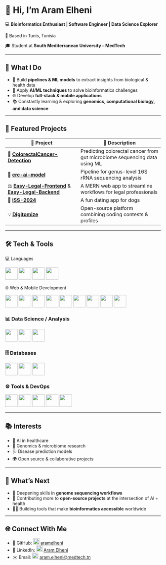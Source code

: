 # 👋 Hi, I’m **Aram Elheni**

💻 **Bioinformatics Enthusiast | Software Engineer | Data Science Explorer**  

📍 Based in Tunis, Tunisia  

🎓 Student at **South Mediterranean University – MedTech**

---

## 🚀 What I Do

* 🧬 Build **pipelines & ML models** to extract insights from biological & health data  
* 🤖 Apply **AI/ML techniques** to solve bioinformatics challenges  
* 🌐 Develop **full-stack & mobile applications**  
* 📚 Constantly learning & exploring **genomics, computational biology, and data science**

---

## 📂 Featured Projects

| 🌟 Project | 🔎 Description |
| --- | --- |
| 🧬 [**ColorectalCancer-Detection**](https://github.com/aramelheni/ColorectalCancer-Detection) | Predicting colorectal cancer from gut microbiome sequencing data using ML |
| 🧪 [**crc-ai-model**](https://github.com/aramelheni/crc-ai-model) | Pipeline for genus-level 16S rRNA sequencing analysis |
| ⚖️ [**Easy-Legal-Frontend**](https://github.com/aramelheni/Easy-Legal) & [**Easy-Legal-Backend**](https://github.com/aramelheni/Easy-Legal-Backend) | A MERN web app to streamline workflows for legal professionals |
| 🐶 [**ISS-2024**](https://github.com/YoussefJaziri456/ISS-2024) | A fun dating app for dogs |
| 💡 [**Digitomize**](https://github.com/aramelheni/digitomize) | Open-source platform combining coding contests & profiles |

---

## 🛠 Tech & Tools

💻 Languages
<p> <img src="https://cdn.jsdelivr.net/gh/devicons/devicon/icons/c/c-original.svg" width="40"/> <img src="https://cdn.jsdelivr.net/gh/devicons/devicon/icons/java/java-original.svg" width="40"/> <img src="https://cdn.jsdelivr.net/gh/devicons/devicon/icons/python/python-original.svg" width="40"/> <img  src="https://cdn.jsdelivr.net/gh/devicons/devicon/icons/r/r-original.svg" width="40"/> </p>

🌐 Web & Mobile Development
<p> <img src="https://cdn.jsdelivr.net/gh/devicons/devicon/icons/html5/html5-original.svg" width="40"/> <img src="https://cdn.jsdelivr.net/gh/devicons/devicon/icons/css3/css3-original.svg" width="40"/> <img src="https://cdn.jsdelivr.net/gh/devicons/devicon/icons/javascript/javascript-original.svg" width="40"/> <img src="https://cdn.jsdelivr.net/gh/devicons/devicon/icons/react/react-original.svg" width="40"/> <img src="https://cdn.jsdelivr.net/gh/devicons/devicon/icons/nodejs/nodejs-original.svg" width="40"/> <img src="https://cdn.jsdelivr.net/gh/devicons/devicon/icons/express/express-original.svg" width="40"/> <img src="https://cdn.jsdelivr.net/gh/devicons/devicon/icons/redux/redux-original.svg" width="40"/> <img src="https://cdn.jsdelivr.net/gh/devicons/devicon/icons/kotlin/kotlin-original.svg" width="40"/> <img src="https://cdn.jsdelivr.net/gh/devicons/devicon/icons/junit/junit-plain.svg" width="40"/> </p>

### 📊 Data Science / Analysis
<p> <img src="https://cdn.jsdelivr.net/gh/devicons/devicon/icons/pandas/pandas-original.svg" width="40"/> <img src="https://cdn.jsdelivr.net/gh/devicons/devicon/icons/numpy/numpy-original.svg" width="40"/> <img src="https://cdn.jsdelivr.net/gh/devicons/devicon/icons/matplotlib/matplotlib-original.svg" width="40"/> </p>

### 🗄 Databases
<p> <img src="https://cdn.jsdelivr.net/gh/devicons/devicon/icons/mongodb/mongodb-original.svg" width="40"/> <img src="https://cdn.jsdelivr.net/gh/devicons/devicon/icons/firebase/firebase-plain.svg" width="40"/> <img src="https://cdn.jsdelivr.net/gh/devicons/devicon/icons/mysql/mysql-original.svg" width="40"/> </p>

### ⚙️ Tools & DevOps
<p> <img src="https://cdn.jsdelivr.net/gh/devicons/devicon/icons/git/git-original.svg" width="40"/> <img src="https://cdn.jsdelivr.net/gh/devicons/devicon/icons/amazonwebservices/amazonwebservices-original.svg" width="40"/> <img src="https://cdn.jsdelivr.net/gh/devicons/devicon/icons/kubernetes/kubernetes-plain.svg" width="40"/> <img src="https://cdn.jsdelivr.net/gh/devicons/devicon/icons/docker/docker-original.svg" width="40"/> <img src="https://cdn.jsdelivr.net/gh/devicons/devicon/icons/postman/postman-original.svg" width="40"/> </p>

---

## 📚 Interests

* 🧠 AI in healthcare  
* 🧬 Genomics & microbiome research  
* 🩺 Disease prediction models  
* 🌍 Open source & collaborative projects  

---

## 🌱 What’s Next

* 🚀 Deepening skills in **genome sequencing workflows**  
* 🤝 Contributing more to **open-source projects** at the intersection of AI + health  
* 🧑‍🏫 Building tools that make **bioinformatics accessible** worldwide  

---

## 🌐 Connect With Me

* 🐙 GitHub: <img src="https://cdn.jsdelivr.net/gh/devicons/devicon/icons/github/github-original.svg" width="20"/> [aramelheni](https://github.com/aramelheni)  
* 💼 LinkedIn: <img src="https://cdn.jsdelivr.net/gh/devicons/devicon/icons/linkedin/linkedin-original.svg" width="20"/> [Aram Elheni](https://www.linkedin.com/in/aram-elheni-b76917277/)  
* ✉️ Email: <img src="https://cdn.jsdelivr.net/gh/devicons/devicon/icons/google/google-original.svg" width="20"/> aram.elheni@medtech.tn
